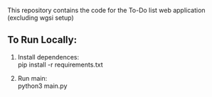 This repository contains the code for the To-Do list web application (excluding wgsi setup)

## To Run Locally:
1. Install dependences: <br>
pip install -r requirements.txt

2. Run main: <br>
python3 main.py

